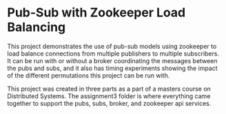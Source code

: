 # Pub-Sub with Zookeeper Load Balancing

This project demonstrates the use of pub-sub models using zookeeper to load balance connections from multiple publishers to multiple subscribers. It can be run with or without a broker coordinating the messages between the pubs and subs, and it also has timing experiments showing the impact of the different permutations this project can be run with.

This project was created in three parts as a part of a masters course on Distributed Systems. The assignment3 folder is where everything came together to support the pubs, subs, broker, and zookeeper api services.
